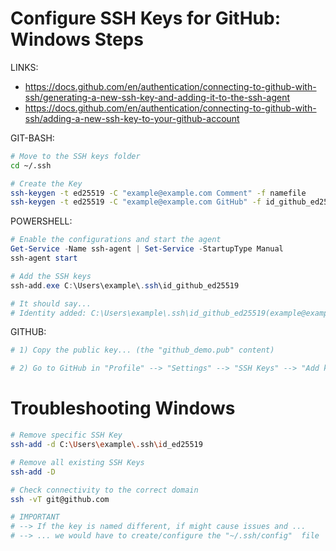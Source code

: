 # Configure SSH Keys for GitHub: Windows Steps

LINKS:

- https://docs.github.com/en/authentication/connecting-to-github-with-ssh/generating-a-new-ssh-key-and-adding-it-to-the-ssh-agent
- https://docs.github.com/en/authentication/connecting-to-github-with-ssh/adding-a-new-ssh-key-to-your-github-account

GIT-BASH:

```bash
# Move to the SSH keys folder
cd ~/.ssh

# Create the Key
ssh-keygen -t ed25519 -C "example@example.com Comment" -f namefile
ssh-keygen -t ed25519 -C "example@example.com GitHub" -f id_github_ed25519
```

POWERSHELL:

```powershell
# Enable the configurations and start the agent
Get-Service -Name ssh-agent | Set-Service -StartupType Manual
ssh-agent start

# Add the SSH keys
ssh-add.exe C:\Users\example\.ssh\id_github_ed25519

# It should say...
# Identity added: C:\Users\example\.ssh\id_github_ed25519(example@example.com GitHub)
```

GITHUB:

```bash
# 1) Copy the public key... (the "github_demo.pub" content)

# 2) Go to GitHub in "Profile" --> "Settings" --> "SSH Keys" --> "Add key"
```

# Troubleshooting Windows

```bash
# Remove specific SSH Key
ssh-add -d C:\Users\example\.ssh\id_ed25519

# Remove all existing SSH Keys
ssh-add -D

# Check connectivity to the correct domain
ssh -vT git@github.com

```

```bash
# IMPORTANT
# --> If the key is named different, if might cause issues and ...
# --> ... we would have to create/configure the "~/.ssh/config"  file
```
